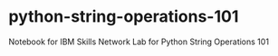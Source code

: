 # python-string-operations-101
Notebook for IBM Skills Network Lab for Python String Operations 101
